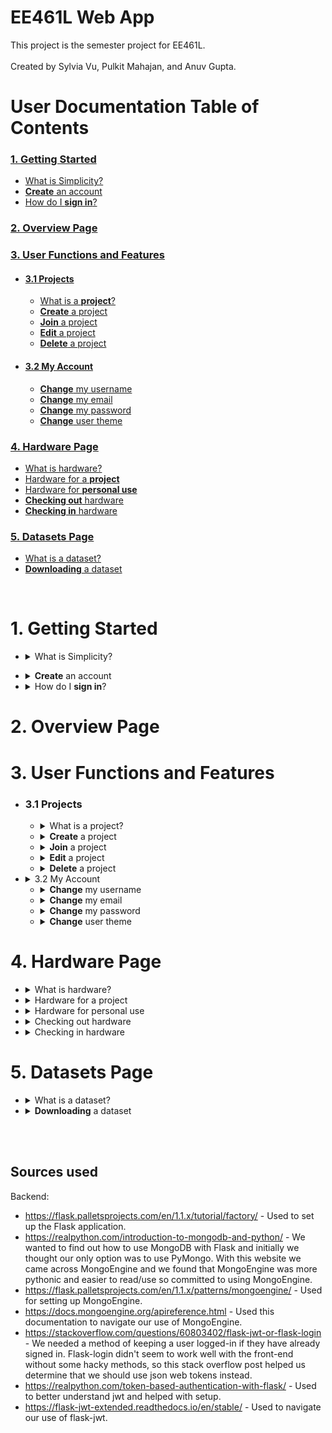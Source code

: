 # EE461L Web App

This project is the semester project for EE461L.  
&nbsp;   
Created by Sylvia Vu, Pulkit Mahajan, and Anuv Gupta.
&nbsp;
&nbsp;
&nbsp;
# User Documentation Table of Contents
### [1. Getting Started](#1-getting-started)
* [What is Simplicity?](#what-is-simplicity?)
* [**Create** an account](#create-an-account)
* [How do I **sign in**?](#how-do-i-sign-in?)
### [2. Overview Page](#2-overview-page)
### [3. User Functions and Features](#3-user-functions-and-features)
* #### [3.1 Projects](#3.1-projects)
   * [What is a **project**?](#what-is-a-project?)
   * [**Create** a project](#create-a-project)
   * [**Join** a project](#join-a-project)
   * [**Edit** a project](#edit-a-project)
   * [**Delete** a project](#delete-a-project)
* #### [3.2 My Account](#3.2-my-account)
   * [**Change** my username](#change-my-username)
   * [**Change** my email](#change-my-email)
   * [**Change** my password](#change-my-password)
   * [**Change** user theme](#change-user-theme)
### [4. Hardware Page](#4-hardware-page)
   * [What is hardware?](#what-is-hardware?)
   * [Hardware for a **project**](#hardware-for-a-project)
   * [Hardware for **personal use**](#hardware-for-personal-use)
   * [**Checking out** hardware](#checking-out-hardware)
   * [**Checking in** hardware](#checking-in-hardware)
### [5. Datasets Page](#5-datasets-page)
   * [What is a dataset?](#what-is-a-dataset?)
   * [**Downloading** a dataset](#downloading-a-dataset)

&nbsp;
&nbsp;
&nbsp;
&nbsp;
<a name=""></a>  
# <a name="1-getting-started"></a>1. Getting Started
* <details>
  <summary>What is Simplicity?<a name="what-is-simplicity?"></summary>
  <p>Hello, and welcome to Simplicity! 😄 Simplicity is a Haas (Hardware-as-a-service) website where users can use the site's resources to work on collaborative projects with others, or even on personal projects. Creating an account is quick, easy, and FREE! Create yours today! 🥳</p>
</details>

* <details>
  <summary><a name="create-an-account"></a><b>Create</b> an account</summary>
  <p>Good news, creating an account is simple! Click <a href="https://simplicitycloud.ml/">this link</a> to head to the Simplicity home page. Click 'Sign Up'; you'll be redirected to the registration page. Fill out the fields listed on the screen. Once you do that, you're ready to work with Simplicity! 😎</p>
  </details>

* <details>
  <summary><a name="how-do-i-sign-in?"></a>How do I <b>sign in</b>?</summary>
  <p>If you've just created an account, you should be redirected to your user portal. Similarly, if you have signed in previously and are re-visiting the website without having signed out, you will be redirected to your user portal when you try to reach the home page. Alternatively, click <a href="https://simplicitycloud.ml/">this link</a> to head to the Simplicity home page. Click 'Sign In'; you'll be redirected to the login page. Input the same credentials you signed up with. If your information is correct, you've successly signed in and you're ready to work!</p>
  </details>


# <a name="2-overview-page"></a>2. Overview Page


# <a name="3-user-functions-and-features"></a>3. User Functions and Features
* ### <a name="3.1-projects"></a>3.1 Projects
   * <details>
     <summary><a name="what-is-a-project?"></a>What is a project?</summary>
     <p>A project is anything you could imagine! Use our hardware and data sets to bring any idea to life. 🤙 </p>
     </details>
   
   * <details>
     <summary><a name="create-a-project"></a><b>Create</b> a project</summary>
     <p>click it and create it sis</p>
     </details>
     
   * <details>
     <summary><a name="join-a-project"></a><b>Join</b> a project</summary>
     <p>join the party</p>
     </details>
     
   * <details>
     <summary><a name="edit-a-project"></a><b>Edit</b> a project</summary>
     <p>there's a reason erasers don't work on your heart: because your heart isn't composed of loosely connected graphite particles that are more attracted to rubber than to paper. *tosses up and catches eraser*</p>
     </details>
     
   * <details>
     <summary><a name="delete-a-project"></a><b>Delete</b> a project</summary>
     <p>i am a bee</p>
     </details>
     
* <details>
  <summary><a name="3.2-my-account"></a>3.2 My Account</summary>
  <p>my dog is broken</p>
  </details>
  
   * <details>
     <summary><a name="change-my-username"></a><b>Change</b> my username</summary>
     <p>say my name say my name 🎼 </p>
     </details>
     
   * <details>
     <summary><a name="change-my-email"></a><b>Change</b> my email</summary>
     <p>i don't wanna hook em anymore</p>
     </details>
     
   * <details>
     <summary><a name="change-my-password"></a><b>Change</b> my password</summary>
     <p>zoo wee mama</p>
     </details>
     
   * <details>
     <summary><a name="change-user-theme"></a><b>Change</b> user theme</summary>
     <p>back pain</p>
     </details>


# <a name="4-hardware-page"></a>4. Hardware Page
* <details>
  <summary><a name="what-is-hardware?"></a>What is hardware?</summary>
  <p>ayayyeuh</p>
  </details>
  
* <details>
  <summary><a name="hardware-for-a-project"></a>Hardware for a project</summary>
  <p>i ordered a mechanical keyboard woo</p>
  </details>
  
* <details>
  <summary><a name="hardware-for-personal-use"></a>Hardware for personal use</summary>
  <p>dehydration</p>
  </details>
  
* <details>
  <summary><a name="checking-out-hardware"></a>Checking out hardware</summary>
  <p>check it out check it out check it out</p>
  </details>
  
* <details>
  <summary><a name="checking-in-hardware"></a>Checking in hardware</summary>
  <p>if you break it you buy it if you return it you buy it if you don't return it you probably still buy it so return your hardware <3</p>
  </details>


# <a name="5-hardware-page"></a>5. Datasets Page
* <details>
  <summary><a name="what-is-a-dataset?"></a>What is a dataset?</summary>
  <p>42</p>
  </details>
  
* <details>
  <summary><a name="downloading-a-dataset"></a><b>Downloading</b> a dataset</summary>
  <p>brb gotta download this knowledge</p>
  </details>




&nbsp;  
&nbsp;  
## Sources used

Backend:
- https://flask.palletsprojects.com/en/1.1.x/tutorial/factory/ - Used to set up the Flask application.
- https://realpython.com/introduction-to-mongodb-and-python/ - We wanted to find out how to use MongoDB with Flask and initially we thought our only option was to use PyMongo. With this website we came across MongoEngine and we found that MongoEngine was more pythonic and easier to read/use so committed to using MongoEngine.
- https://flask.palletsprojects.com/en/1.1.x/patterns/mongoengine/ - Used for setting up MongoEngine.
- https://docs.mongoengine.org/apireference.html - Used this documentation to navigate our use of MongoEngine.
- https://stackoverflow.com/questions/60803402/flask-jwt-or-flask-login - We needed a method of keeping a user logged-in if they have already signed in. Flask-login didn't seem to work well with the front-end without some hacky methods, so this stack overflow post helped us determine that we should use json web tokens instead.
- https://realpython.com/token-based-authentication-with-flask/ - Used to better understand jwt and helped with setup.
- https://flask-jwt-extended.readthedocs.io/en/stable/ - Used to navigate our use of flask-jwt.



